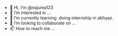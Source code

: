 - 👋 Hi, I’m @najuma123 
- 👀 I’m interested in ...
- 🌱 I’m currently learning .doing internship in abhyaz.
- 💞️ I’m looking to collaborate on ...
- 📫 How to reach me ...

<!---
najuma123/najuma123 is a ✨ special ✨ repository because its `README.md` (this file) appears on your GitHub profile.
You can click the Preview link to take a look at your changes.
--->
